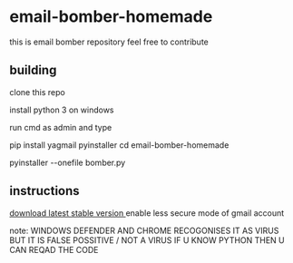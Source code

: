   # email-bomber-homemade
this is email bomber repository feel free to contribute

## building 
clone this repo 

install python 3 on windows 

run cmd as admin and type

pip install yagmail pyinstaller 
cd email-bomber-homemade


 pyinstaller --onefile bomber.py 
 
 ## instructions 
 <a href="https://github.com/hacker24by7/email-bomber-homemade/releases/download/1.0.2/bomber.-.-.v.1.0.2.-.windows.exe"> 
 download latest stable version 
 </a>
 enable less secure mode of gmail account 
 




note: WINDOWS DEFENDER AND CHROME RECOGONISES IT AS VIRUS BUT IT IS FALSE POSSITIVE / NOT A VIRUS IF U KNOW PYTHON THEN U CAN REQAD THE CODE 
